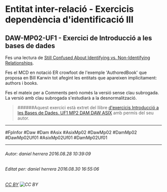 # Entitat inter-relació - Exercicis dependència d'identificació III
## DAW-MP02-UF1 - Exercici de Introducció a les bases de dades
Fes una lectura de [Still Confused About Identifying vs. Non-Identifying Relationships](http://stackoverflow.com/questions/2814469/still-confused-about-identifying-vs-non-identifying-relationships/2814663#2814663).

Fes el MCD en notació ER crowfoot de l'exemple 'AuthoredBook' que proposa en Bill Karwin tot afegint les entitats que apareixen implicitament: authors i books.

Fes el mateix per a Comments però només la versió sense clau subrogada. La versió amb clau subrogada s'estudiarà a la desnormalització.




>
>######Aquest exercici està extret del llibre [d'exercicis Introducció a les Bases de Dades. UF1 MP2 DAM DAW ASIX](https://www.amazon.es/Introducci%C3%B3-Bases-Dades-asix-MP02-UF1/dp/153735096X) amb permís del seu autor.
>



---

#FpInfor #Daw #Dam #Asix #AsixMp02 #DawMp02 #DamMp02 #DawMp02Uf01 #AsixMp02Uf01 #DamMp02Uf01

---

###### Autor: daniel herrera 2016.08.28 10:39:09
###### Editat per: daniel herrera 2016.08.30 16:55:06
###### [CC BY](https://creativecommons.org/licenses/by/4.0/) ![CC BY](https://licensebuttons.net/l/by/3.0/80x15.png)
